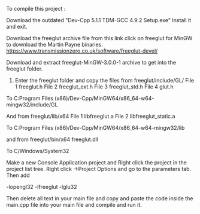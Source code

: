 To compile this project :

Download the outdated "Dev-Cpp 5.1.1 TDM-GCC 4.9.2 Setup.exe"
Install it and exit.

Download the freeglut archive file from this link click on freeglut for MinGW to download the Martin Payne binaries. https://www.transmissionzero.co.uk/software/freeglut-devel/ 

Download and extract freeglut-MinGW-3.0.0-1 archive to get into the freeglut folder.

1. Enter the freeglut folder and copy the files from freeglut/include/GL/
File 1 freeglut.h
File 2 freeglut_ext.h
File 3 freeglut_std.h
File 4 glut.h

To
C:Program Files (x86)/Dev-Cpp/MinGW64/x86_64-w64-mingw32/include/GL

And from freeglut/lib/x64
File 1 libfreeglut.a
File 2 libfreeglut_static.a

To
C:Program Files (x86)/Dev-Cpp/MinGW64/x86_64-w64-mingw32/lib

and from freeglut/bin/x64
freeglut.dll

To C/Windows/System32

Make a new Console Application project and Right click the project in the project list tree. Right click ->Project Options and go to the parameters tab. Then add 

-lopengl32
-lfreeglut
-lglu32

Then delete all text in your main file and copy and paste the code inside the main.cpp file into your main file and compile and run it.

